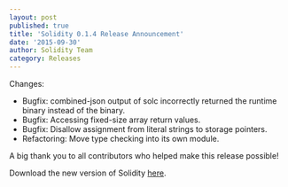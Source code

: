 ```yaml
---
layout: post
published: true
title: 'Solidity 0.1.4 Release Announcement'
date: '2015-09-30'
author: Solidity Team
category: Releases
---
```


Changes:
- Bugfix: combined-json output of solc incorrectly returned the runtime binary instead of the binary.
- Bugfix: Accessing fixed-size array return values.
- Bugfix: Disallow assignment from literal strings to storage pointers.
- Refactoring: Move type checking into its own module.


A big thank you to all contributors who helped make this release possible!

Download the new version of Solidity [here](https://github.com/ethereum/solidity/releases/tag/v0.1.4).
  